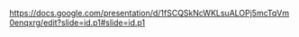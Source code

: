 https://docs.google.com/presentation/d/1fSCQSkNcWKLsuALOPj5mcTqVm0enqxrg/edit?slide=id.p1#slide=id.p1
